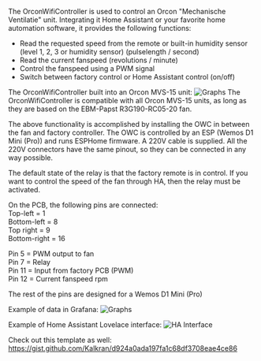 The OrconWifiController is used to control an Orcon "Mechanische Ventilatie" unit. Integrating it Home Assistant or your favorite home automation software, it provides the following functions:

- Read the requested speed from the remote or built-in humidity sensor (level 1, 2, 3 or humidity sensor) (pulselength / second)
- Read the current fanspeed (revolutions / minute)
- Control the fanspeed using a PWM signal
- Switch between factory control or Home Assistant control (on/off)

The OrconWifiController built into an Orcon MVS-15 unit:
<img src="https://github.com/hubertjanhickinson/OrconWifiController/blob/main/OrconWifiController.jpg" alt="Graphs"/>
The OrconWifiController is compatible with all Orcon MVS-15 units, as long as they are based on the EBM-Papst R3G190-RC05-20 fan.

The above functionality is accomplished by installing the OWC in between the fan and factory controller. The OWC is controlled by an ESP (Wemos D1 Mini (Pro)) and runs ESPHome firmware. A 220V cable is supplied. All the 220V connectors have the same pinout, so they can be connected in any way possible.

The default state of the relay is that the factory remote is in control. If you want to control the speed of the fan through HA, then the relay must be activated. 

On the PCB, the following pins are connected:\
Top-left = 1\
Bottom-left = 8\
Top right = 9\
Bottom-right = 16

Pin 5  = PWM output to fan\
Pin 7  = Relay\
Pin 11 = Input from factory PCB (PWM)\
Pin 12 = Current fanspeed rpm

The rest of the pins are designed for a Wemos D1 Mini (Pro)

Example of data in Grafana:
<img src="https://github.com/hubertjanhickinson/OrconWifiController/blob/main/Graphs.png" alt="Graphs"/>

Example of Home Assistant Lovelace interface:
<img src="https://github.com/hubertjanhickinson/OrconWifiController/blob/main/HA.png" alt="HA Interface"/>

Check out this template as well:
https://gist.github.com/Kalkran/d924a0ada197fa1c68df3708eae4ce86
